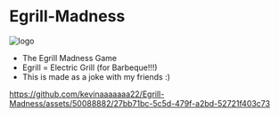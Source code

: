 # Egrill-Madness

![logo](https://github.com/kevinaaaaaaa22/Egrill-Madness/assets/50088882/75c86483-2e30-45eb-b932-df35d32ceee8)

- The Egrill Madness Game
- Egrill = Electric Grill (for Barbeque!!!)
- This is made as a joke with my friends :)

https://github.com/kevinaaaaaaa22/Egrill-Madness/assets/50088882/27bb71bc-5c5d-479f-a2bd-52721f403c73
